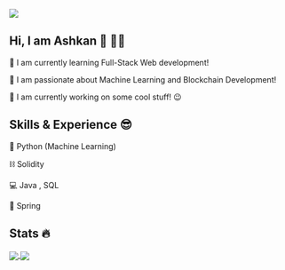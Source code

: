 ![](https://github.com/ashgozli/ashgozli/blob/main/Lets%20Code%20Banner.jpg)

## Hi, I am Ashkan 👋 👨‍💻 

🌱 I am currently learning Full-Stack Web development! 

💚 I am passionate about Machine Learning and Blockchain Development!  

🔭 I am currently working on some cool stuff! 😉 

## Skills & Experience 😎

🐍 Python (Machine Learning)

⛓️ Solidity

💻 Java , SQL

🍃 Spring 

## Stats 🔥

<a href="https://github.com/anuraghazra/github-readme-stats">
  <img align="center" src="https://github-readme-stats.vercel.app/api?username=ashgozli&show_icons=true&theme=merko" />
</a>
<a href="https://github.com/anuraghazra/github-readme-stats">
  <img align="center" src="https://github-readme-stats.vercel.app/api/top-langs/?username=ashgozli&layout=compact&theme=merko" />
</a>

